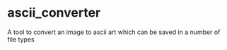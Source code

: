 # ascii_converter
A tool to convert an image to ascii art which can be saved in a number of file types
